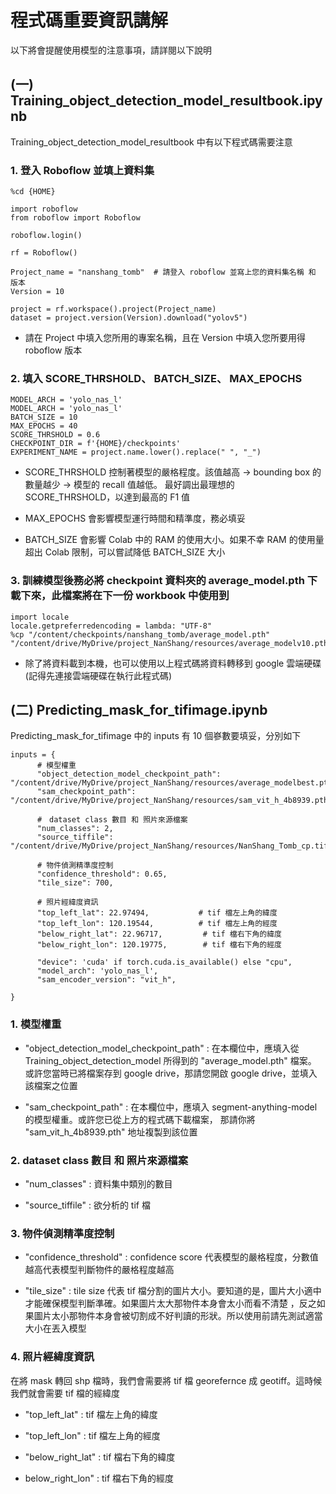 # 程式碼重要資訊講解

以下將會提醒使用模型的注意事項，請詳閱以下說明
## (一) Training_object_detection_model_resultbook.ipynb
Training_object_detection_model_resultbook 中有以下程式碼需要注意

### 1. 登入 Roboflow 並填上資料集
```{code-cell} ipython3
%cd {HOME}

import roboflow
from roboflow import Roboflow

roboflow.login()

rf = Roboflow()

Project_name = "nanshang_tomb"  # 請登入 roboflow 並寫上您的資料集名稱 和 版本
Version = 10

project = rf.workspace().project(Project_name)
dataset = project.version(Version).download("yolov5")
```

* 請在 Project 中填入您所用的專案名稱，且在 Version 中填入您所要用得 roboflow 版本

### 2. 填入 SCORE_THRSHOLD、 BATCH_SIZE、 MAX_EPOCHS
```{code-cell} ipython3
MODEL_ARCH = 'yolo_nas_l'
MODEL_ARCH = 'yolo_nas_l'
BATCH_SIZE = 10
MAX_EPOCHS = 40
SCORE_THRSHOLD = 0.6
CHECKPOINT_DIR = f'{HOME}/checkpoints'
EXPERIMENT_NAME = project.name.lower().replace(" ", "_")
```
* SCORE_THRSHOLD 控制著模型的嚴格程度。該值越高 -> bounding box 的數量越少 -> 模型的 recall 值越低。 
最好調出最理想的 SCORE_THRSHOLD，以達到最高的 F1 值 

* MAX_EPOCHS 會影響模型運行時間和精準度，務必填妥

* BATCH_SIZE 會影響 Colab 中的 RAM 的使用大小。如果不幸 RAM 的使用量超出 Colab 限制，可以嘗試降低 BATCH_SIZE 大小 

### 3. 訓練模型後務必將 checkpoint 資料夾的  average_model.pth 下載下來，此檔案將在下一份 workbook 中使用到

```{code-cell} ipython3
import locale
locale.getpreferredencoding = lambda: "UTF-8"
%cp "/content/checkpoints/nanshang_tomb/average_model.pth" "/content/drive/MyDrive/project_NanShang/resources/average_modelv10.pth"
```
* 除了將資料載到本機，也可以使用以上程式碼將資料轉移到 google 雲端硬碟 (記得先連接雲端硬碟在執行此程式碼)

## (二) Predicting_mask_for_tifimage.ipynb
Predicting_mask_for_tifimage 中的 inputs 有 10 個嵾數要填妥，分別如下

```{code-cell} ipython3
inputs = {
      # 模型權重
      "object_detection_model_checkpoint_path": "/content/drive/MyDrive/project_NanShang/resources/average_modelbest.pth",
      "sam_checkpoint_path": "/content/drive/MyDrive/project_NanShang/resources/sam_vit_h_4b8939.pth",

      #　dataset class 數目 和 照片來源檔案
      "num_classes": 2,
      "source_tiffile": "/content/drive/MyDrive/project_NanShang/resources/NanShang_Tomb_cp.tif",

      # 物件偵測精準度控制
      "confidence_threshold": 0.65,
      "tile_size": 700,

      # 照片經緯度資訊
      "top_left_lat": 22.97494,           # tif 檔左上角的緯度
      "top_left_lon": 120.19544,          # tif 檔左上角的經度
      "below_right_lat": 22.96717,         # tif 檔右下角的緯度
      "below_right_lon": 120.19775,        # tif 檔右下角的經度

      "device": 'cuda' if torch.cuda.is_available() else "cpu",
      "model_arch": 'yolo_nas_l',
      "sam_encoder_version": "vit_h",

}
```


### 1. 模型權重
* "object_detection_model_checkpoint_path" : 在本欄位中，應填入從
Training_object_detection_model 所得到的 "average_model.pth" 檔案。
或許您當時已將檔案存到 google drive，那請您開啟 google drive，並填入該檔案之位置

* "sam_checkpoint_path" : 在本欄位中，應填入 segment-anything-model 的模型權重。或許您已從上方的程式碼下載檔案，
那請你將 "sam_vit_h_4b8939.pth" 地址複製到該位置

### 2. dataset class 數目 和 照片來源檔案
* "num_classes" : 資料集中類別的數目

* "source_tiffile" : 欲分析的 tif 檔

### 3. 物件偵測精準度控制
* "confidence_threshold" : confidence score 代表模型的嚴格程度，分數值越高代表模型判斷物件的嚴格程度越高

* "tile_size" : tile size 代表 tif 檔分割的圖片大小。要知道的是，圖片大小適中才能確保模型判斷準確。如果圖片太大那物件本身會太小而看不清楚
，反之如果圖片太小那物件本身會被切割成不好判讀的形狀。所以使用前請先測試適當大小在丟入模型

### 4. 照片經緯度資訊
在將 mask 轉回 shp 檔時，我們會需要將 tif 檔 georefernce 成 geotiff。這時候我們就會需要 tif 檔的經緯度

* "top_left_lat" : tif 檔左上角的緯度

* "top_left_lon" : tif 檔左上角的經度

* "below_right_lat" : tif 檔右下角的緯度

* below_right_lon" : tif 檔右下角的經度



